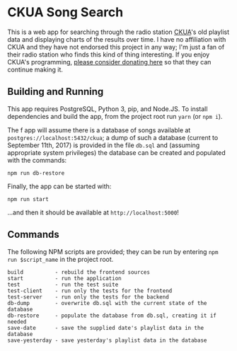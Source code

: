 # CKUA Song Search

This is a web app for searching through the radio
station [CKUA](http://ckua.com)'s old playlist data and displaying charts of the
results over time. I have no affiliation with CKUA and they have not endorsed
this project in any way; I'm just a fan of their radio station who finds this
kind of thing interesting. If you enjoy CKUA's
programming, [please consider donating here](http://www.ckua.com/support/) so
that they can continue making it.

## Building and Running

This app requires PostgreSQL, Python 3, pip, and Node.JS. To install
dependencies and build the app, from the project root run `yarn` (or `npm i`).

The f app will assume there is a database of songs available at
`postgres://localhost:5432/ckua`; a dump of such a database (current to
September 11th, 2017) is provided in the file `db.sql` and (assuming appropriate
system privileges) the database can be created and populated with the commands:

    npm run db-restore

Finally, the app can be started with:

    npm run start

...and then it should be available at `http://localhost:5000`!

## Commands

The following NPM scripts are provided; they can be run by entering `npm run
$script_name` in the project root.

    build          - rebuild the frontend sources
    start          - run the application
    test           - run the test suite
    test-client    - run only the tests for the frontend
    test-server    - run only the tests for the backend
    db-dump        - overwrite db.sql with the current state of the database
    db-restore     - populate the database from db.sql, creating it if needed
    save-date      - save the supplied date's playlist data in the database
    save-yesterday - save yesterday's playlist data in the database
